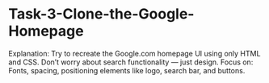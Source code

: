 # Task-3-Clone-the-Google-Homepage
Explanation: Try to recreate the Google.com homepage UI using only HTML and CSS. Don’t worry about search functionality — just design. Focus on: Fonts, spacing, positioning elements like logo, search bar, and buttons.
